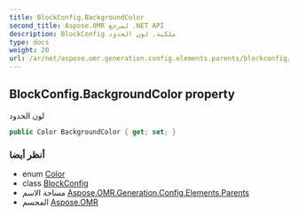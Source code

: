 ```yaml
---
title: BlockConfig.BackgroundColor
second_title: Aspose.OMR لمرجع .NET API
description: BlockConfig ملكية. لون الحدود
type: docs
weight: 20
url: /ar/net/aspose.omr.generation.config.elements.parents/blockconfig/backgroundcolor/
---
```

## BlockConfig.BackgroundColor property

لون الحدود

```csharp
public Color BackgroundColor { get; set; }
```

### أنظر أيضا

* enum [Color](../../../aspose.omr.generation/color/)
* class [BlockConfig](../)
* مساحة الاسم [Aspose.OMR.Generation.Config.Elements.Parents](../../blockconfig/)
* المجسم [Aspose.OMR](../../../)


